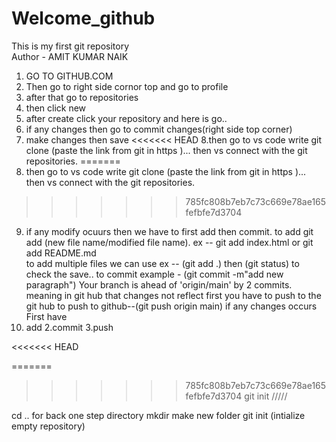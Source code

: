 # Welcome_github
This is my first git repository
<br>
Author - AMIT KUMAR NAIK
1. GO TO GITHUB.COM
2. Then go to right side cornor top and go to profile
3. after that go to repositories
4. then click new
5. after create click your repository and here is go..
6. if any changes then go to commit changes(right side top corner)
7. make changes then save
<<<<<<< HEAD
8.then go to vs code write git clone (paste the link from git in https )... then vs connect with the git repositories.
=======
8. then go to vs code write git clone (paste the link from git in https )... then vs connect with the git repositories.
>>>>>>> 785fc808b7eb7c73c669e78ae165fefbfe7d3704
9. if any modify ocuurs then we have to first add then commit.
to add git add (new file name/modified file name).
ex -- git add index.html or  git add README.md  
to add multiple files we can use ex -- (git add .)
then (git status) to check the save..
to commit example - (git commit -m"add new paragraph")
Your branch is ahead of 'origin/main' by 2 commits. meaning in git hub that changes not reflect first you have to push to the git hub 
to push to github--(git push origin main)
if any changes occurs First have 
1. add
2.commit
3.push

<<<<<<< HEAD

=======
>>>>>>> 785fc808b7eb7c73c669e78ae165fefbfe7d3704
git init /////

cd .. for back one step directory
mkdir make new folder 
git init (intialize empty repository)
